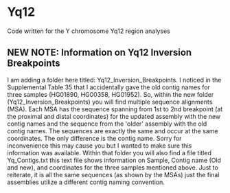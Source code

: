 # Yq12
Code written for the Y chromosome Yq12 region analyses

## NEW NOTE: Information on Yq12 Inversion Breakpoints #####
I am adding a folder here titled: Yq12_Inversion_Breakpoints. I noticed in the Supplemental Table 35 that I accidentally gave the old contig names for three samples (HG01890, HG00358, HG01952). So, 
within the new folder (Yq12_Inversion_Breakpoints) you will find multiple sequence alignments (MSA). Each MSA has the sequence spanning from 1st to 2nd breakpoint (at the proximal and distal coordinates) for the updated assembly with the new contig names and the sequence from the 
'older' assembly with the old contig names. The sequences are exactly the same and occur at the same coordinates. The only difference is the contig name. Sorry for inconvenience this may cause you but 
I wanted to make sure this information was available. Within that folder you will also find a file titled Yq_Contigs.txt this text file shows information on Sample, Contig name (Old and new), and coordinates for the three samples mentioned above. Just to reiterate, it is all the same sequences (as shown by the MSAs) just the final assemblies utilize a different contig naming convention.
